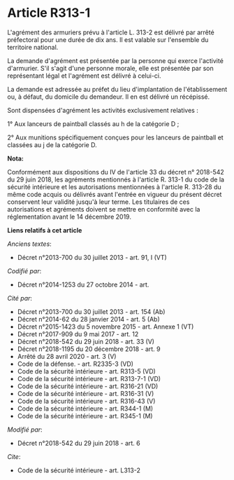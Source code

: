 # Article R313-1

L'agrément des armuriers prévu à l'article L. 313-2 est délivré par arrêté préfectoral pour une durée de dix ans. Il est
valable sur l'ensemble du territoire national.

La demande d'agrément est présentée par la personne qui exerce l'activité d'armurier. S'il s'agit d'une personne morale, elle
est présentée par son représentant légal et l'agrément est délivré à celui-ci.

La demande est adressée au préfet du lieu d'implantation de l'établissement ou, à défaut, du domicile du demandeur. Il en est
délivré un récépissé.

Sont dispensées d'agrément les activités exclusivement relatives :

1° Aux lanceurs de paintball classés au h de la catégorie D ;

2° Aux munitions spécifiquement conçues pour les lanceurs de paintball et classées au j de la catégorie D.

**Nota:**

Conformément aux dispositions du IV de l'article 33 du décret n° 2018-542 du 29 juin 2018, les agréments mentionnés à
l'article R. 313-1 du code de la sécurité intérieure et les autorisations mentionnées à l'article R. 313-28 du même code
acquis ou délivrés avant l'entrée en vigueur du présent décret conservent leur validité jusqu'à leur terme. Les titulaires de
ces autorisations et agréments doivent se mettre en conformité avec la réglementation avant le 14 décembre 2019.

**Liens relatifs à cet article**

_Anciens textes_:

  - Décret n°2013-700 du 30 juillet 2013 - art. 91, I (VT)

_Codifié par_:

  - Décret n°2014-1253 du 27 octobre 2014 - art.

_Cité par_:

  - Décret n°2013-700 du 30 juillet 2013 - art. 154 (Ab)
  - Décret n°2014-62 du 28 janvier 2014 - art. 5 (Ab)
  - Décret n°2015-1423 du 5 novembre 2015 - art. Annexe 1 (VT)
  - Décret n°2017-909 du 9 mai 2017 - art. 12
  - Décret n°2018-542 du 29 juin 2018 - art. 33 (V)
  - Décret n°2018-1195 du 20 décembre 2018 - art. 9
  - Arrêté du 28 avril 2020 - art. 3 (V)
  - Code de la défense. - art. R2335-3 (VD)
  - Code de la sécurité intérieure - art. R313-5 (VD)
  - Code de la sécurité intérieure - art. R313-7-1 (VD)
  - Code de la sécurité intérieure - art. R316-21 (VD)
  - Code de la sécurité intérieure - art. R316-31 (V)
  - Code de la sécurité intérieure - art. R316-43 (V)
  - Code de la sécurité intérieure - art. R344-1 (M)
  - Code de la sécurité intérieure - art. R345-1 (M)

_Modifié par_:

  - Décret n°2018-542 du 29 juin 2018 - art. 6

_Cite_:

  - Code de la sécurité intérieure - art. L313-2
